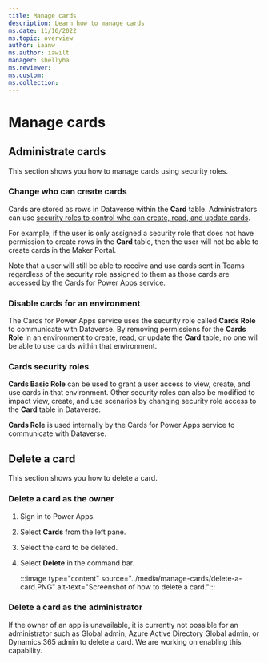 ```yaml
---
title: Manage cards
description: Learn how to manage cards
ms.date: 11/16/2022
ms.topic: overview
author: iaanw
ms.author: iawilt
manager: shellyha
ms.reviewer: 
ms.custom: 
ms.collection: 
---
```


# Manage cards

## Administrate cards

This section shows you how to manage cards using security roles.

### Change who can create cards

Cards are stored as rows in Dataverse within the **Card** table. Administrators can use [security roles to control who can create, read, and update cards](https://learn.microsoft.com/power-platform/admin/wp-security-cds#tablerecord-ownership).

For example, if the user is only assigned a security role that does not have permission to create rows in the **Card** table, then the user will not be able to create cards in the Maker Portal.

Note that a user will still be able to receive and use cards sent in Teams regardless of the security role assigned to them as those cards are accessed by the Cards for Power Apps service.

### Disable cards for an environment

The Cards for Power Apps service uses the security role called **Cards Role** to communicate with Dataverse. By removing permissions for the **Cards Role** in an environment to create, read, or update the **Card** table, no one will be able to use cards within that environment.

### Cards security roles

**Cards Basic Role** can be used to grant a user access to view, create, and use cards in that environment. Other security roles can also be modified to impact view, create, and use scenarios by changing security role access to the **Card** table in Dataverse.

**Cards Role** is used internally by the Cards for Power Apps service to communicate with Dataverse.

## Delete a card

This section shows you how to delete a card.

### Delete a card as the owner

1. Sign in to Power Apps.
1. Select **Cards** from the left pane.
1. Select the card to be deleted.
1. Select **Delete** in the command bar.

   :::image type="content" source="../media/manage-cards/delete-a-card.PNG" alt-text="Screenshot of how to delete a card.":::

### Delete a card as the administrator

If the owner of an app is unavailable, it is currently not possible for an administrator such as Global admin, Azure Active Directory Global admin, or Dynamics 365 admin to delete a card. We are working on enabling this capability.
